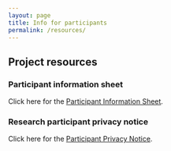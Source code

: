 ```yaml
---
layout: page
title: Info for participants
permalink: /resources/
---
```

## Project resources
### Participant information sheet
<p> Click here for the <a href="/files/2.2-ECLIPS_PIS_v1.0_23.10.2025.pdf">Participant Information Sheet</a>.</p>

### Research participant privacy notice
<p> Click here for the <a href="/files/2.3-2019ResearchParticipantPrivacyNoticev1.0.pdf">Participant Privacy Notice</a>.</p>
